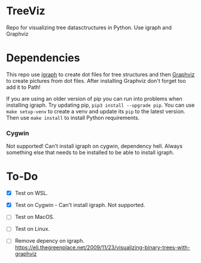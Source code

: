# TreeViz
Repo for visualizing tree datasctructures in Python. Use igraph and Graphviz



# Dependencies

This repo use [igraph](https://igraph.org/python/doc/tutorial/install.html#installing-igraph) to create dot files for tree structures and then [Graphviz](https://www.graphviz.org/) to create pictures from dot files. After installing Graphviz don't forget too add it to Path!

If you are using an older version of pip you can run into problems when installing igraph. Try updating pip, `pip3 install --upgrade pip`. You can use `make setup-venv` to create a venv and update its `pip` to the latest version. Then use `make install` to install Python requirements.

### Cygwin

Not supported! Can't install igraph on cygwin, dependency hell. Always something else that needs to be installed to be able to install igraph.



# To-Do
- [X] Test on WSL.
- [X] Test on Cygwin - Can't install igraph. Not supported.
- [ ] Test on MacOS.
- [ ] Test on Linux.
- [ ] Remove depency on igraph. https://eli.thegreenplace.net/2009/11/23/visualizing-binary-trees-with-graphviz


